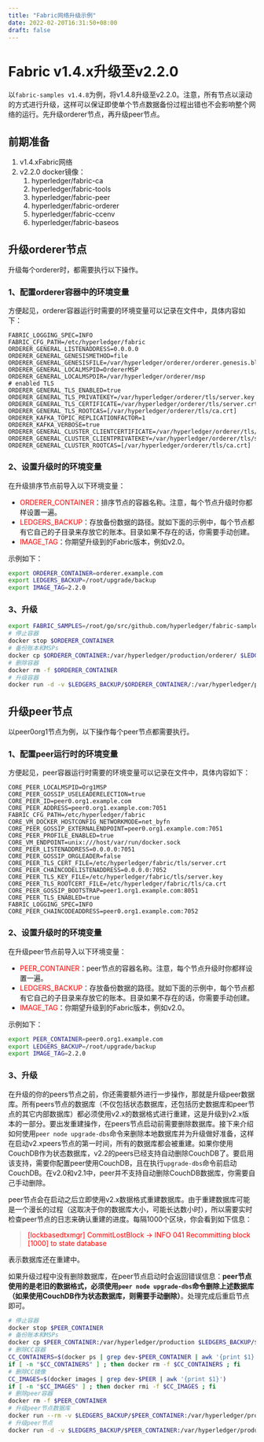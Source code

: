 ```yaml
---
title: "Fabric网络升级示例"
date: 2022-02-20T16:31:50+08:00
draft: false
---
```


# Fabric v1.4.x升级至v2.2.0  

以`fabric-samples v1.4.8`为例，将v1.4.8升级至v2.2.0。注意，所有节点以滚动的方式进行升级，这样可以保证即使单个节点数据备份过程出错也不会影响整个网络的运行。先升级orderer节点，再升级peer节点。

## 前期准备  

1. v1.4.xFabric网络
2. v2.2.0 docker镜像：
   1. hyperledger/fabric-ca
   2. hyperledger/fabric-tools
   3. hyperledger/fabric-peer
   4. hyperledger/fabric-orderer
   5. hyperledger/fabric-ccenv
   6. hyperledger/fabric-baseos  

## 升级orderer节点  

升级每个orderer时，都需要执行以下操作。

### 1、配置orderer容器中的环境变量  

方便起见，orderer容器运行时需要的环境变量可以记录在文件中，具体内容如下：  

```
FABRIC_LOGGING_SPEC=INFO
FABRIC_CFG_PATH=/etc/hyperledger/fabric
ORDERER_GENERAL_LISTENADDRESS=0.0.0.0
ORDERER_GENERAL_GENESISMETHOD=file
ORDERER_GENERAL_GENESISFILE=/var/hyperledger/orderer/orderer.genesis.block
ORDERER_GENERAL_LOCALMSPID=OrdererMSP
ORDERER_GENERAL_LOCALMSPDIR=/var/hyperledger/orderer/msp
# enabled TLS
ORDERER_GENERAL_TLS_ENABLED=true
ORDERER_GENERAL_TLS_PRIVATEKEY=/var/hyperledger/orderer/tls/server.key
ORDERER_GENERAL_TLS_CERTIFICATE=/var/hyperledger/orderer/tls/server.crt
ORDERER_GENERAL_TLS_ROOTCAS=[/var/hyperledger/orderer/tls/ca.crt]
ORDERER_KAFKA_TOPIC_REPLICATIONFACTOR=1
ORDERER_KAFKA_VERBOSE=true
ORDERER_GENERAL_CLUSTER_CLIENTCERTIFICATE=/var/hyperledger/orderer/tls/server.crt
ORDERER_GENERAL_CLUSTER_CLIENTPRIVATEKEY=/var/hyperledger/orderer/tls/server.key
ORDERER_GENERAL_CLUSTER_ROOTCAS=[/var/hyperledger/orderer/tls/ca.crt]
```  

### 2、设置升级时的环境变量  

在升级排序节点前导入以下环境变量：  

- <font color="red">ORDERER_CONTAINER</font>：排序节点的容器名称。注意，每个节点升级时你都样设置一遍。
- <font color="red">LEDGERS_BACKUP</font>：存放备份数据的路径。就如下面的示例中，每个节点都有它自己的子目录来存放它的账本。目录如果不存在的话，你需要手动创建。
- <font color="red">IMAGE_TAG</font>：你期望升级到的Fabric版本，例如v2.0。  

示例如下：  

```bash
export ORDERER_CONTAINER=orderer.example.com
export LEDGERS_BACKUP=/root/upgrade/backup
export IMAGE_TAG=2.2.0
```  

### 3、升级  

```bash
export FABRIC_SAMPLES=/root/go/src/github.com/hyperledger/fabric-samples/
# 停止容器
docker stop $ORDERER_CONTAINER
# 备份账本和MSPs
docker cp $ORDERER_CONTAINER:/var/hyperledger/production/orderer/ $LEDGERS_BACKUP/$ORDERER_CONTAINER
# 删除容器
docker rm -f $ORDERER_CONTAINER
# 升级容器
docker run -d -v $LEDGERS_BACKUP/$ORDERER_CONTAINER/:/var/hyperledger/production/orderer/ -v $FABRIC_SAMPLES/first-network/channel-artifacts/genesis.block:/var/hyperledger/orderer/orderer.genesis.block -v $FABRIC_SAMPLES/first-network/crypto-config/ordererOrganizations/example.com/orderers/orderer.example.com/msp:/var/hyperledger/orderer/msp -v $FABRIC_SAMPLES/first-network/crypto-config/ordererOrganizations/example.com/orderers/orderer.example.com/tls/:/var/hyperledger/orderer/tls  --env-file ./env_order.list  --net net_byfn --name $ORDERER_CONTAINER  -p 7050:7050 hyperledger/fabric-orderer:$IMAGE_TAG orderer  
```  

## 升级peer节点  

以peer0org1节点为例，以下操作每个peer节点都需要执行。  

### 1、配置peer运行时的环境变量  

方便起见，peer容器运行时需要的环境变量可以记录在文件中，具体内容如下：   

```
CORE_PEER_LOCALMSPID=Org1MSP
CORE_PEER_GOSSIP_USELEADERELECTION=true
CORE_PEER_ID=peer0.org1.example.com
CORE_PEER_ADDRESS=peer0.org1.example.com:7051
FABRIC_CFG_PATH=/etc/hyperledger/fabric
CORE_VM_DOCKER_HOSTCONFIG_NETWORKMODE=net_byfn
CORE_PEER_GOSSIP_EXTERNALENDPOINT=peer0.org1.example.com:7051
CORE_PEER_PROFILE_ENABLED=true
CORE_VM_ENDPOINT=unix:///host/var/run/docker.sock
CORE_PEER_LISTENADDRESS=0.0.0.0:7051
CORE_PEER_GOSSIP_ORGLEADER=false
CORE_PEER_TLS_CERT_FILE=/etc/hyperledger/fabric/tls/server.crt
CORE_PEER_CHAINCODELISTENADDRESS=0.0.0.0:7052
CORE_PEER_TLS_KEY_FILE=/etc/hyperledger/fabric/tls/server.key
CORE_PEER_TLS_ROOTCERT_FILE=/etc/hyperledger/fabric/tls/ca.crt
CORE_PEER_GOSSIP_BOOTSTRAP=peer1.org1.example.com:8051
CORE_PEER_TLS_ENABLED=true
FABRIC_LOGGING_SPEC=INFO
CORE_PEER_CHAINCODEADDRESS=peer0.org1.example.com:7052
```

### 2、设置升级时的环境变量  

在升级peer节点前导入以下环境变量：  

- <font color="red">PEER_CONTAINER</font>：peer节点的容器名称。注意，每个节点升级时你都样设置一遍。
- <font color="red">LEDGERS_BACKUP</font>：存放备份数据的路径。就如下面的示例中，每个节点都有它自己的子目录来存放它的账本。目录如果不存在的话，你需要手动创建。
- <font color="red">IMAGE_TAG</font>：你期望升级到的Fabric版本，例如v2.0。  

示例如下：  

```bash
export PEER_CONTAINER=peer0.org1.example.com
export LEDGERS_BACKUP=/root/upgrade/backup
export IMAGE_TAG=2.2.0
```  

### 3、升级  

在升级的你的peers节点之前，你还需要额外进行一步操作，那就是升级peer数据库。所有peers节点的数据库（不仅包括状态数据库，还包括历史数据库和peer节点的其它内部数据库）都必须使用v2.x的数据格式进行重建，这是升级到v2.x版本的一部分。要出发重建操作，在peers节点启动前需要删除数据库。接下来介绍如何使用`peer node upgrade-dbs`命令来删除本地数据库并为升级做好准备，这样在启动v2.xpeers节点的第一时间，所有的数据库都会被重建。如果你使用CouchDB作为状态数据库，v2.2的peers已经支持自动删除CouchDB了。要启用该支持，需要你配置peer使用CouchDB，且在执行`upgrade-dbs`命令前启动CouchDB。在v2.0和v2.1中，peer并不支持自动删除CouchDB数据库，你需要自己手动删除。  

peer节点会在启动之后立即使用v2.x数据格式重建数据库。由于重建数据库可能是一个漫长的过程（这取决于你的数据库大小，可能长达数小时），所以需要实时检查peer节点的日志来确认重建的进度。每隔1000个区块，你会看到如下信息：  

> <font color="red">[lockbasedtxmgr] CommitLostBlock -> INFO 041 Recommitting block [1000] to state database</font>  

表示数据库还在重建中。  

如果升级过程中没有删除数据库，在peer节点启动时会返回错误信息：**peer节点使用的是老旧的数据格式，必须使用`peer node upgrade-dbs`命令删除上述数据库（如果使用CouchDB作为状态数据库，则需要手动删除）**。处理完成后重启节点即可。  

```bash
# 停止容器
docker stop $PEER_CONTAINER
# 备份账本和MSPs
docker cp $PEER_CONTAINER:/var/hyperledger/production $LEDGERS_BACKUP/$PEER_CONTAINER
# 删除CC容器
CC_CONTAINERS=$(docker ps | grep dev-$PEER_CONTAINER | awk '{print $1}')
if [ -n "$CC_CONTAINERS" ] ; then docker rm -f $CC_CONTAINERS ; fi
# 删除CC镜像
CC_IMAGES=$(docker images | grep dev-$PEER | awk '{print $1}')
if [ -n "$CC_IMAGES" ] ; then docker rmi -f $CC_IMAGES ; fi
# 删除peer容器
docker rm -f $PEER_CONTAINER
# 升级peer节点数据库
docker run --rm -v $LEDGERS_BACKUP/$PEER_CONTAINER:/var/hyperledger/production/ -v /var/run/:/host/var/run/ -v $FABRIC_SAMPLES/first-network/crypto-config/peerOrganizations/org1.example.com/peers/peer0.org1.example.com/msp:/etc/hyperledger/fabric/msp -v $FABRIC_SAMPLES/first-network/crypto-config/peerOrganizations/org1.example.com/peers/peer0.org1.example.com/tls:/etc/hyperledger/fabric/tls -p 7051:7051 --env-file env_peer.list --net net_byfn --name $PEER_CONTAINER  hyperledger/fabric-peer:$IMAGE_TAG peer node upgrade-dbs
# 升级peer节点
docker run -d -v $LEDGERS_BACKUP/$PEER_CONTAINER:/var/hyperledger/production/ -v /var/run/:/host/var/run/ -v $FABRIC_SAMPLES/first-network/crypto-config/peerOrganizations/org1.example.com/peers/peer0.org1.example.com/msp:/etc/hyperledger/fabric/msp -v $FABRIC_SAMPLES/first-network/crypto-config/peerOrganizations/org1.example.com/peers/peer0.org1.example.com/tls:/etc/hyperledger/fabric/tls -p 7051:7051 --env-file env_peer.list --net net_byfn --name $PEER_CONTAINER  hyperledger/fabric-peer:$IMAGE_TAG peer node start
```  